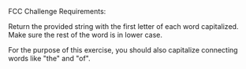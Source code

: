 FCC Challenge Requirements:

Return the provided string with the first letter of each word capitalized. 
Make sure the rest of the word is in lower case.

For the purpose of this exercise, you should also capitalize connecting 
words like "the" and "of".